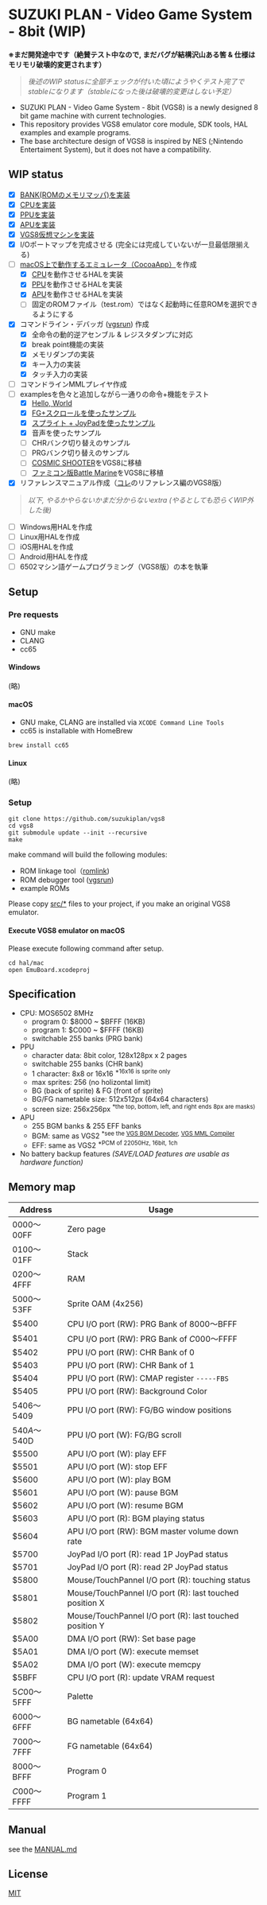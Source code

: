 # SUZUKI PLAN - Video Game System - 8bit (WIP)

__※まだ開発途中です（絶賛テスト中なので, まだバグが結構沢山ある筈 & 仕様はモリモリ破壊的変更されます）__

> _後述のWIP statusに全部チェックが付いた頃にようやくテスト完了でstableになります（stableになった後は破壊的変更はしない予定）_

- SUZUKI PLAN - Video Game System - 8bit (VGS8) is a newly designed 8 bit game machine with current technologies.
- This repository provides VGS8 emulator core module, SDK tools, HAL examples and example programs.
- The base architecture design of VGS8 is inspired by NES (;Nintendo Entertaiment System), but it does not have a compatibility.

## WIP status

- [x] [BANK(ROMのメモリマッパ)を実装](src/bank.hpp)
- [x] [CPUを実装](src/cpu.hpp)
- [x] [PPUを実装](src/ppu.hpp)
- [x] [APUを実装](src/apu.hpp)
- [x] [VGS8仮想マシンを実装](src/vgs8.h)
- [x] I/Oポートマップを完成させる (完全には完成していないが一旦最低限揃える)
- [ ] [macOS上で動作するエミュレータ（CocoaApp）](hal/mac)を作成
  - [x] [CPU](src/cpu.hpp)を動作させるHALを実装
  - [x] [PPU](src/ppu.hpp)を動作させるHALを実装
  - [x] [APU](src/apu.hpp)を動作させるHALを実装
  - [ ] 固定のROMファイル（test.rom）ではなく起動時に任意ROMを選択できるようにする
- [x] コマンドライン・デバッガ ([vgsrun](tools/vgsrun.cpp)) 作成
  - [x] 全命令の動的逆アセンブル & レジスタダンプに対応
  - [x] break point機能の実装
  - [x] メモリダンプの実装
  - [x] キー入力の実装
  - [x] タッチ入力の実装
- [ ] コマンドラインMMLプレイヤ作成
- [ ] examplesを色々と追加しながら一通りの命令+機能をテスト
  - [x] [Hello, World](examples/hello)
  - [x] [FG+スクロールを使ったサンプル](examples/hello_fg)
  - [x] [スプライト + JoyPadを使ったサンプル](examples/hello_sp)
  - [x] 音声を使ったサンプル
  - [ ] CHRバンク切り替えのサンプル
  - [ ] PRGバンク切り替えのサンプル
  - [ ] [COSMIC SHOOTER](https://github.com/suzukiplan/stg-for-nes)をVGS8に移植
  - [ ] [ファミコン版Battle Marine](https://github.com/suzukiplan/battle-marine-fc)をVGS8に移植
- [x] リファレンスマニュアル作成（[コレ](https://github.com/suzukiplan/mgp-fc)のリファレンス編のVGS8版）

> _以下, やるかやらないかまだ分からないextra (やるとしても恐らくWIP外した後)_

- [ ] Windows用HALを作成
- [ ] Linux用HALを作成
- [ ] iOS用HALを作成
- [ ] Android用HALを作成
- [ ] 6502マシン語ゲームプログラミング（VGS8版）の本を執筆

## Setup

### Pre requests

- GNU make
- CLANG
- cc65

#### Windows

(略)

#### macOS

- GNU make, CLANG are installed via `XCODE Command Line Tools`
- cc65 is installable with HomeBrew

```
brew install cc65
```

#### Linux

(略)

### Setup

```
git clone https://github.com/suzukiplan/vgs8
cd vgs8
git submodule update --init --recursive
make
```

make command will build the following modules:

- ROM linkage tool（[romlink](tools/romlink.c))
- ROM debugger tool ([vgsrun](tools/vgsrun.cpp))
- example ROMs

Please copy [src/*](src) files to your project, if you make an original VGS8 emulator.

#### Execute VGS8 emulator on macOS

Please execute following command after setup.

```
cd hal/mac
open EmuBoard.xcodeproj
```

## Specification

- CPU: MOS6502 8MHz
  - program 0: $8000 ~ $BFFF (16KB)
  - program 1: $C000 ~ $FFFF (16KB)
  - switchable 255 banks (PRG bank)
- PPU
  - character data: 8bit color, 128x128px x 2 pages
  - switchable 255 banks (CHR bank)
  - 1 character: 8x8 or 16x16 <sup>*16x16 is sprite only</sup>
  - max sprites: 256 (no holizontal limit)
  - BG (back of sprite) & FG (front of sprite)
  - BG/FG nametable size: 512x512px (64x64 characters)
  - screen size: 256x256px <sup>*the top, bottom, left, and right ends 8px are masks)</sup>
- APU
  - 255 BGM banks & 255 EFF banks
  - BGM: same as VGS2 <sup>*see the [VGS BGM Decoder](https://github.com/suzukiplan/vgs-bgm-decoder), [VGS MML Compiler](https://github.com/suzukiplan/vgs-mml-compiler)</sup>
  - EFF: same as VGS2 <sup>*PCM of 22050Hz, 16bit, 1ch</sup>
- No battery backup features <i>(SAVE/LOAD features are usable as hardware function)</i>

## Memory map

|Address|Usage|
|---|---|
|$0000〜$00FF|Zero page|
|$0100〜$01FF|Stack|
|$0200〜$4FFF|RAM|
|$5000〜$53FF|Sprite OAM (4x256)|
|$5400|CPU I/O port (RW): PRG Bank of $8000〜$BFFF|
|$5401|CPU I/O port (RW): PRG Bank of $C000〜$FFFF|
|$5402|PPU I/O port (RW): CHR Bank of 0|
|$5403|PPU I/O port (RW): CHR Bank of 1|
|$5404|PPU I/O port (RW): CMAP register `-----FBS`|
|$5405|PPU I/O port (RW): Background Color|
|$5406〜$5409|PPU I/O port (RW): FG/BG window positions|
|$540A〜$540D|PPU I/O port (W): FG/BG scroll|
|$5500|APU I/O port (W): play EFF|
|$5501|APU I/O port (W): stop EFF|
|$5600|APU I/O port (W): play BGM|
|$5601|APU I/O port (W): pause BGM|
|$5602|APU I/O port (W): resume BGM|
|$5603|APU I/O port (R): BGM playing status|
|$5604|APU I/O port (RW): BGM master volume down rate|
|$5700|JoyPad I/O port (R): read 1P JoyPad status|
|$5701|JoyPad I/O port (R): read 2P JoyPad status|
|$5800|Mouse/TouchPannel I/O port (R): touching status|
|$5801|Mouse/TouchPannel I/O port (R): last touched position X|
|$5802|Mouse/TouchPannel I/O port (R): last touched position Y|
|$5A00|DMA I/O port (RW): Set base page|
|$5A01|DMA I/O port (W): execute memset|
|$5A02|DMA I/O port (W): execute memcpy|
|$5BFF|CPU I/O port (R): update VRAM request|
|$5C00〜$5FFF|Palette|
|$6000〜$6FFF|BG nametable (64x64)|
|$7000〜$7FFF|FG nametable (64x64)|
|$8000〜$BFFF|Program 0|
|$C000〜$FFFF|Program 1|

## Manual

see the [MANUAL.md](MANUAL.md)

## License

[MIT](LICENSE.txt)
